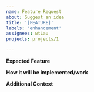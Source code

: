 ```yaml
---
name: Feature Request
about: Suggest an idea
title: '[FEATURE]'
labels: 'enhancement'
assignees: wtLau
projects: projects/1

---
```


**Expected Feature**


**How it will be implemented/work**


**Additional Context**

